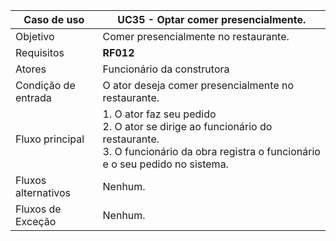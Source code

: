 | Caso de uso         | UC35 - Optar comer presencialmente.                                                                                                                                                                                                                                                                                                                                                                                                                                                                                                                                                                                    |
| ------------------- | ------------------------------------------------------------------------------------------------------------------------------------------------------------------------------------------------------------------------------------------------------------------------------------------------------------------------------------------------------------------------------------------------------------------------------------------------------------------------------------------------------------------------------------------------------------------------------------------------- |
| Objetivo            | Comer presencialmente no restaurante.                                                                                                                                                                                                                                                                                                                                                                                                                                                                                                                                                             |
| Requisitos          | **RF012**                                                                                                                                                                                                                                                                                                                                                                                                                                                                                                                                                                             |
| Atores              | Funcionário da construtora                                                                                                                                                                                                                                                                                                                                                                                                                                                                                                                                                                        |
| Condição de entrada | O ator deseja comer presencialmente no restaurante.                                                                                                                                                                                                                                                                                                                                                                                                                                                                                                                                               |
| Fluxo principal     | 1. O ator faz seu pedido <br> 2. O ator se dirige ao funcionário do restaurante. <br> 3. O funcionário da obra registra o funcionário e o seu pedido no sistema.  
| Fluxos alternativos | Nenhum.                                                                                                                                                                                                                                                                                                                                     |
| Fluxos de Exceção   | Nenhum.                                                                                                                                                                                                                                                                                                                           |
